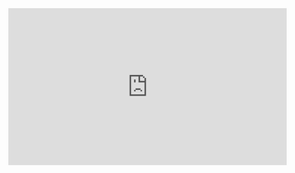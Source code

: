 <iframe width="560" height="315" src="https://www.youtube.com/embed/Yal8y1IN1Og" title="YouTube video player" frameborder="0" allow="accelerometer; autoplay; clipboard-write; encrypted-media; gyroscope; picture-in-picture" allowfullscreen></iframe>